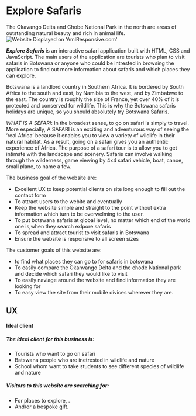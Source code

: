 # Explore Safaris
The Okavango Delta and Chobe National Park in the north are areas of outstanding natural beauty and rich in animal life.
![Website Displayed on 'AmIResponsive.com'](assets/images/readme-images/explore-safaris-amiresponsive.png)

**_Explore Safaris_** is an interactive safari application built with HTML, CSS and JavaScript. The main users of the application are tourists who plan to visit safaris in Botswana or anyone who could be intrested in browsing the application to find out more information about safaris
and which places they can explore.

Botswana is a landlord country in Southern Africa. It is bordered by South Africa to the south and east, by Namibia to the west, and by Zimbabwe to the east. The country is roughly the size of France, yet over 40% of it is protected and conserved for wildlife. This is why the Botswana safaris holidays are unique, so you should absolutely try Botswana Safaris.

*WHAT IS A SEFARI*: 
In the broadest sense, to go on safari is simply to travel. More especially, A SAFARI is an exciting and adventurous way of seeing the ‘real Africa’ because it enables you to view a variety of wildlife in their natural habitat. As a result, going on a safari gives you an authentic experience of Africa. The purpose of a safari tour is to allow you to get intimate with the landscape and scenery. Safaris can involve walking through the wilderness, game viewing by 4x4 safari vehicle, boat, canoe, small plane, to name a few.

The business goal of the website are:
* Excellent UX to keep potential clients on site long enough to fill out the contact form
* To attract users to the webite and eventually 
* Keep the website simple and straight to the point without extra information which turn to be
overwelming to the user.
* To put botswana safaris at global level, no matter which end of the world one is,when they  search exlpore safaris
* To spread and attract tourist to visit safaris in Botswana
* Ensure the website is responsive to all screen sizes

The customer goals of this website are:
* to find what places they can go to for safaris in botswana
* To easily compare the Okanvango Delta and the chode National park and decide which safari
they would like to visit
* To easily naviage around the website and find information they are looking for
* To easy view the site from their mobile divices wherever they are.
## UX

#### Ideal client

##### The ideal client for this business is:
* Tourists who want to go on safari
* Batswana people who are inetrested in wildlife and nature
* School whom want to take students to see different species of wildlife and nature

##### Visitors to this website are searching for:
* For places to explore, . 
* And/or a bespoke gift. 